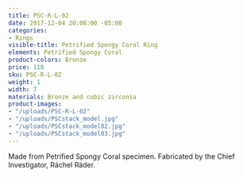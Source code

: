 ```yaml
---
title: PSC-R-L-02
date: 2017-12-04 20:08:00 -05:00
categories:
- Rings
visible-title: Petrified Spongy Coral Ring
elements: Petrified Spongy Coral
product-colors: Bronze
price: 110
sku: PSC-R-L-02
weight: 1
width: 7
materials: Bronze and cubic zirconia
product-images:
- "/uploads/PSC-R-L-02"
- "/uploads/PSCstack_model.jpg"
- "/uploads/PSCstack_model02.jpg"
- "/uploads/PSCstack_model03.jpg"
---
```


Made from Petrified Spongy Coral specimen. Fabricated by the Chief Investigator, Ráchel Räder.